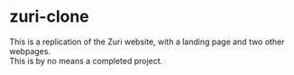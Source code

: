 # zuri-clone
This is a replication of the Zuri website, with a landing page and two other webpages. <br> 
This is  by no means a completed project.
